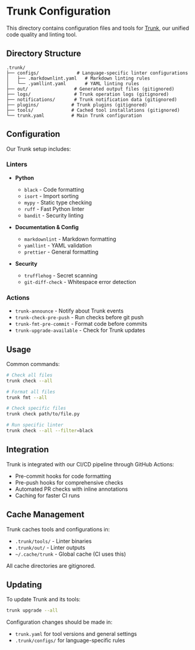 # Trunk Configuration

This directory contains configuration files and tools for [Trunk](https://trunk.io), our unified code quality and linting tool.

## Directory Structure

```
.trunk/
├── configs/              # Language-specific linter configurations
│   ├── .markdownlint.yaml   # Markdown linting rules
│   └── .yamllint.yaml       # YAML linting rules
├── out/                 # Generated output files (gitignored)
├── logs/                # Trunk operation logs (gitignored)
├── notifications/       # Trunk notification data (gitignored)
├── plugins/            # Trunk plugins (gitignored)
├── tools/              # Cached tool installations (gitignored)
└── trunk.yaml          # Main Trunk configuration
```

## Configuration

Our Trunk setup includes:

### Linters

- **Python**

  - `black` - Code formatting
  - `isort` - Import sorting
  - `mypy` - Static type checking
  - `ruff` - Fast Python linter
  - `bandit` - Security linting

- **Documentation & Config**

  - `markdownlint` - Markdown formatting
  - `yamllint` - YAML validation
  - `prettier` - General formatting

- **Security**
  - `trufflehog` - Secret scanning
  - `git-diff-check` - Whitespace error detection

### Actions

- `trunk-announce` - Notify about Trunk events
- `trunk-check-pre-push` - Run checks before git push
- `trunk-fmt-pre-commit` - Format code before commits
- `trunk-upgrade-available` - Check for Trunk updates

## Usage

Common commands:

```bash
# Check all files
trunk check --all

# Format all files
trunk fmt --all

# Check specific files
trunk check path/to/file.py

# Run specific linter
trunk check --all --filter=black
```

## Integration

Trunk is integrated with our CI/CD pipeline through GitHub Actions:

- Pre-commit hooks for code formatting
- Pre-push hooks for comprehensive checks
- Automated PR checks with inline annotations
- Caching for faster CI runs

## Cache Management

Trunk caches tools and configurations in:

- `.trunk/tools/` - Linter binaries
- `.trunk/out/` - Linter outputs
- `~/.cache/trunk` - Global cache (CI uses this)

All cache directories are gitignored.

## Updating

To update Trunk and its tools:

```bash
trunk upgrade --all
```

Configuration changes should be made in:

- `trunk.yaml` for tool versions and general settings
- `.trunk/configs/` for language-specific rules

